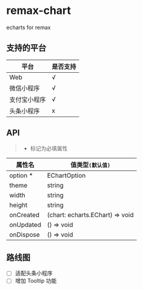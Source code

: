 # remax-chart
echarts for remax

## 支持的平台
| 平台            | 是否支持 |
| -------------- | ------- |
| Web            |    √    |
| 微信小程序       |    √    |
| 支付宝小程序     |    √    |
| 头条小程序       |    x    |

## API
> * 标记为必填属性

| 属性名           | 值类型`(默认值)` |
| -------------- | -------         |
| option *       | EChartOption    |
| theme          | string          |
| width          | string          |
| height         | string          |
| onCreated      | (chart: echarts.EChart) => void  |
| onUpdated      | () => void      |
| onDispose      | () => void      |

## 路线图
- [ ] 适配头条小程序
- [ ] 增加 Tooltip 功能